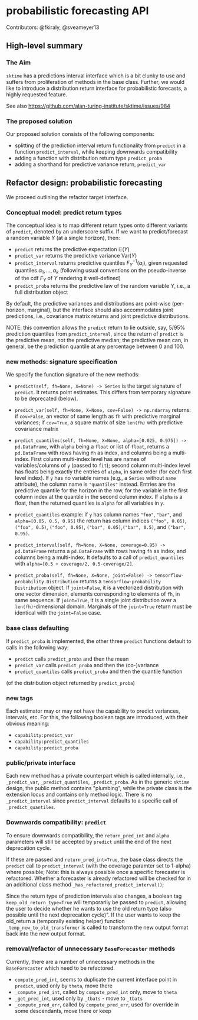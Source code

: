 # probabilistic forecasting API

Contributors: @fkiraly, @sveameyer13

## High-level summary 

### The Aim

`sktime` has a predictions interval interface which is a bit clunky to use and suffers from proliferation of methods in the base class.
Further, we would like to introduce a distribution return interface for probabilistic forecasts, a highly requested feature.

See also https://github.com/alan-turing-institute/sktime/issues/984

### The proposed solution

Our proposed solution consists of the following components:

* splitting of the prediction interval return functionality from `predict` in a function `predict_interval`, while keeping downwards compatibility
* adding a function with distribution return type `predict_proba`
* adding a shorthand for predictive variance return, `predict_var`

## Refactor design: probabilistic forecasting

We proceed outlining the refactor target interface.

### Conceptual model: predict return types

The conceptual idea is to map different return types onto different variants of `predict`, denoted by an underscore suffix. If we want to predict/forecast a random variable $Y$ (at a single horizon), then:

* `predict` returns the predictive expectation $\mathbb{E}(Y)$
* `predict_var` returns the predictive variance $\mbox{Var}(Y)$
* `predict_interval` returns predictive quantiles $F_Y^{-1}(\alpha_i)$, given requested quantiles $\alpha_1,\dots, \alpha_k$ (following usual conventions on the pseudo-inverse of the cdf $F_Y$ of $Y$ rendering it well-defined)
* `predict_proba` returns the predictive law of the random variable $Y$, i.e., a full distribution object

By default, the predictive variances and distributions are point-wise (per-horizon, marginal), but the interface should also accommodates joint predictions, i.e., covariance matrix returns and joint predictive distributions.

NOTE: this convention allows the `predict` return to lie outside, say, 5/95% prediction quantiles from `predict_interval`, since the return of `predict` is the predictive mean, not the predictive median; the predictive mean can, in general, be the prediction quantile at any percentage between 0 and 100.

### new methods: signature specification

We specify the function signature of the new methods:

* `predict(self, fh=None, X=None) -> Series` is the target signature of `predict`. It returns point estimates. This differs from temporary signature to be deprecated (below).

* `predict_var(self, fh=None, X=None, cov=False) -> np.ndarray` returns: if `cov=False`, an vector of same length as `fh` with predictive marginal variances; if `cov=True`, a square matrix of size `len(fh)` with predictive covariance matrix

* `predict_quantiles(self, fh=None, X=None, alpha=[0.025, 0.975]) -> pd.DataFrame`, with `alpha` being a `float` or list of `float`, returns a `pd.DataFrame` with rows having `fh` as index, and columns being a multi-index. First column multi-index level has are names of variables/columns of `y` (passed to `fit`); second column multi-index level has floats being exactly the entries of `alpha`, in same order (for each first level index). If `y` has no variable names (e.g., a `Series` without `name` attribute), the column name is `"quantiles"` instead. Entries are the predictive quantile for the horizon in the row, for the variable in the first column index at the quantile in the second column index. If `alpha` is a float, then the returned quantiles is `alpha` for all variables in `y`.

* `predict_quantiles` example: if `y` has column names `"foo"`, `"bar"`, and `alpha=[0.05, 0.5, 0.95]` the return has column indices `("foo", 0.05)`, `("foo", 0.5)`, `("foo", 0.95)`, `("bar", 0.05)`,`("bar", 0.5)`, and `("bar", 0.95)`.

* `predict_interval(self, fh=None, X=None, coverage=0.95) -> pd.DataFrame` returns a `pd.DataFrame` with rows having `fh` as index, and columns being a multi-index. It defaults to a call of `predict_quantiles` with `alpha=[0.5 + coverage/2, 0.5-coverage/2]`.

* `predict_proba(self, fh=None, X=None, joint=False) -> tensorflow-probability.Distribution` returns a `tensorflow-probability` `Distribution` object. If `joint=False`, it is a vectorized distribution with one vector dimension, elements corresponding to elements of `fh`, in same sequence. If `joint=True`, it is a single joint distribution over a `len(fh)`-dimensional domain. Marginals of the `joint=True` return must be identical with the `joint=False` case.


### base class defaulting

If `predict_proba` is implemented, the other three `predict` functions default to calls in the following way:

* `predict` calls `predict_proba` and then the mean
* `predict_var` calls `predict_proba` and then the (co-)variance
* `predict_quantiles` calls `predict_proba` and then the quantile function

(of the distribution object returned by `predict_proba`)
 
### new tags

Each estimator may or may not have the capability to predict variances, intervals, etc. For this, the following boolean tags are introduced, with their obvious meaning:

* `capability:predict_var`
* `capability:predict_quantiles`
* `capability:predict_proba`

### public/private interface

Each new method has a private counterpart which is called internally, i.e., `_predict_var`, `_predict_quantiles`, `_predict_proba`. As in the generic `sktime` design, the public method contains "plumbing", while the private class is the extension locus and contains only method logic. There is no `_predict_interval` since `predict_interval` defaults to a specific call of `_predict_quantiles`.

### Downwards compatibility: `predict`

To ensure downwards compatibility, the `return_pred_int` and `alpha` parameters will still be accepted by `predict` until the end of the next deprecation cycle.

If these are passed and `return_pred_int=True`, the base class directs the `predict` call to `predict_interval` (with the coverage paramter set to 1-alpha) where possible; Note: this is always possible once a specific forecaster is refactored. Whether a forecaster is already refactored will be checked for in an additional class method `_has_refactored_predict_interval()`;

Since the return type of prediction intervals also changes, a boolean tag `keep_old_return_type=True` will temporarily be passed to `predict`, allowing the user to decide whether he wants to use the old return type (also possible until the next deprecation cycle)". 
If the user wants to keep the old_return a (temporally existing helper) function `_temp_new_to_old_transformer` is called to transform the new output format back into the new output format. 

### removal/refactor of unnecessary `BaseForecaster` methods

Currently, there are a number of unnecessary methods in the `BaseForecaster` which need to be refactored.

* `compute_pred_int`, seems to duplicate the current interface point in `predict`, used only by `theta`, move there
* `_compute_pred_int`, called by `compute_pred_int` only, move to `theta`
* `_get_pred_int`, used only by `_tbats` - move to `_tbats`
* `_compute_pred_err`, called by `compute_pred_err`, used for override in some descendants, move there or keep
